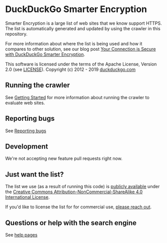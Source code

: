 # DuckDuckGo Smarter Encryption 

Smarter Encryption is a large list of web sites that we know support HTTPS.  The list is automatically generated and updated
by using the crawler in this repository.

For more information about where the list is being used and how it compares to other solution, see our blog post [Your Connection is Secure with DuckDuckGo Smarter Encryption](https://spreadprivacy.com/p/0a85cdd9-9ccf-487e-bb6a-659b77592aa6).

This software is licensed under the terms of the Apache License, Version 2.0 (see [LICENSE](LICENSE)). Copyright (c) 2012 - 2019 [duckduckgo.com](https://duckduckgo.com)

## Running the crawler

See [Getting Started](CONTRIBUTING.md#getting-started) for more information about running the crawler to evaluate
web sites.

## Reporting bugs

See [Reporting bugs](CONTRIBUTING.md#reporting-bugs)

## Development

We're not accepting new feature pull requests right now.

## Just want the list?

The list we use (as a result of running this code) is [publicly available](http://staticcdn.duckduckgo.com/https/smarter_encryption_latest.txt.gz) under the [Creative Commons Attribution-NonCommercial-ShareAlike 4.0 International License](https://creativecommons.org/licenses/by-nc-sa/4.0/).

If you'd like to license the list for for commercial use, [please reach out](https://help.duckduckgo.com/duckduckgo-help-pages/company/contact-us/).

## Questions or help with the search engine
See [help pages](https://duck.co/help)
